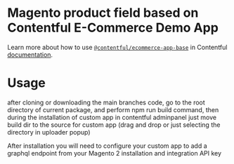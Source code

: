 # Magento product field based on Contentful E-Commerce Demo App


Learn more about how to use [`@contentful/ecommerce-app-base`](https://www.npmjs.com/package/@contentful/ecommerce-app-base) in Contentful [documentation](https://www.contentful.com/developers/docs/extensibility/app-framework/libraries/).



# Usage
after cloning or downloading the main branches code, go to the root directory of current package, and perform npm run build command,
then during the installation of custom app in contentful adminpanel just move build dir to the source for custom app (drag and drop or just selecting the directory in uploader popup)

After installation you will need to configure your custom app to add a graphql endpoint from your Magento 2 installation and integration API key
